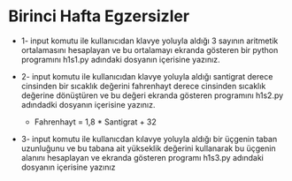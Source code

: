 # Birinci Hafta Egzersizler

* 1- input komutu ile kullanıcıdan klavye yoluyla aldığı 3 sayının aritmetik ortalamasını hesaplayan ve bu ortalamayı ekranda gösteren bir python programını h1s1.py adındaki dosyanın içerisine yazınız.

* 2- input komutu ile kullanıcıdan klavye yoluyla aldığı santigrat derece cinsinden bir sıcaklık değerini fahrenhayt derece cinsinden sıcaklık değerine dönüştüren ve bu değeri ekranda gösteren programını h1s2.py adındadki dosyanın içerisine yazınız.
    * Fahrenhayt = 1,8 * Santigrat + 32

* 3- input komutu ile kullanıcdan kılavye yoluyla aldığı bir üçgenin taban uzunluğunu ve bu tabana ait yükseklik değerini kullanarak bu üçgenin alanını hesaplayan ve ekranda gösteren programı h1s3.py adındaki dosyanın içerisine yazınız
